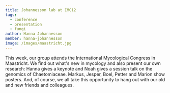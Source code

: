 ```yaml
---
title: Johannesson lab at IMC12
tags:
  - conference
  - presentation
  - fungi
author: Hanna Johannesson
member: hanna-johannesson
image: /images/maastricht.jpg
---
```


This week, our group attends the International Mycological Congress in Maastricht. We find out what's new in mycology and also present our own research: Hanna gives a keynote and Noah gives a session talk on the genomics of Chaetomiaceae. Markus, Jesper, Boel, Petter and Marion show posters. And, of course, we all take this opportunity to hang out with our old and new friends and colleagues. 
